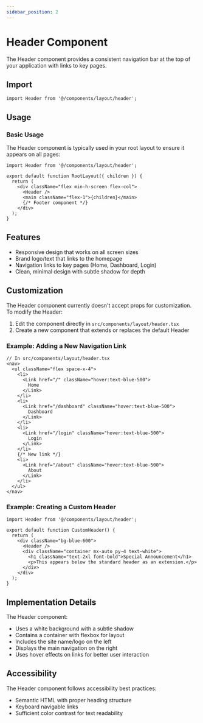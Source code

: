 ```yaml
---
sidebar_position: 2
---
```


# Header Component

The Header component provides a consistent navigation bar at the top of your application with links to key pages.

## Import

```tsx
import Header from '@/components/layout/header';
```

## Usage

### Basic Usage

The Header component is typically used in your root layout to ensure it appears on all pages:

```tsx
import Header from '@/components/layout/header';

export default function RootLayout({ children }) {
  return (
    <div className="flex min-h-screen flex-col">
      <Header />
      <main className="flex-1">{children}</main>
      {/* Footer component */}
    </div>
  );
}
```

## Features

- Responsive design that works on all screen sizes
- Brand logo/text that links to the homepage
- Navigation links to key pages (Home, Dashboard, Login)
- Clean, minimal design with subtle shadow for depth

## Customization

The Header component currently doesn't accept props for customization. To modify the Header:

1. Edit the component directly in `src/components/layout/header.tsx`
2. Create a new component that extends or replaces the default Header

### Example: Adding a New Navigation Link

```tsx
// In src/components/layout/header.tsx
<nav>
  <ul className="flex space-x-4">
    <li>
      <Link href="/" className="hover:text-blue-500">
        Home
      </Link>
    </li>
    <li>
      <Link href="/dashboard" className="hover:text-blue-500">
        Dashboard
      </Link>
    </li>
    <li>
      <Link href="/login" className="hover:text-blue-500">
        Login
      </Link>
    </li>
    {/* New link */}
    <li>
      <Link href="/about" className="hover:text-blue-500">
        About
      </Link>
    </li>
  </ul>
</nav>
```

### Example: Creating a Custom Header

```tsx
import Header from '@/components/layout/header';

export default function CustomHeader() {
  return (
    <div className="bg-blue-600">
      <Header />
      <div className="container mx-auto py-4 text-white">
        <h1 className="text-2xl font-bold">Special Announcement</h1>
        <p>This appears below the standard header as an extension.</p>
      </div>
    </div>
  );
}
```

## Implementation Details

The Header component:

- Uses a white background with a subtle shadow
- Contains a container with flexbox for layout
- Includes the site name/logo on the left
- Displays the main navigation on the right
- Uses hover effects on links for better user interaction

## Accessibility

The Header component follows accessibility best practices:

- Semantic HTML with proper heading structure
- Keyboard navigable links
- Sufficient color contrast for text readability 